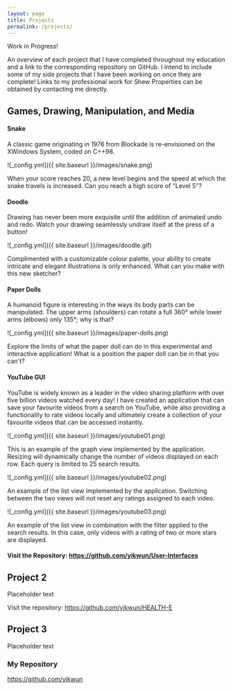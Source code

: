 ```yaml
---
layout: page
title: Projects
permalink: /projects/
---
```


Work in Progress!

An overview of each project that I have completed throughout my education and a link to the corresponding repository on GitHub. I intend to include some of my side projects that I have been working on once they are complete! Links to my professional work for Shew Properties can be obtained by contacting me directly.

## Games, Drawing, Manipulation, and Media
#### Snake

A classic game originating in 1976 from Blockade is re-envisioned on the XWindows System, coded on C++98. 

![_config.yml]({{ site.baseurl }}/images/snake.png)


When your score reaches 20, a new level begins and the speed at which the snake travels is increased. Can you reach a high score of "Level 5"?

#### Doodle

Drawing has never been more exquisite until the addition of animated undo and redo. Watch your drawing seamlessly undraw itself at the press of a button!

![_config.yml]({{ site.baseurl }}/images/doodle.gif)


Complimented with a customizable colour palette, your ability to create intricate and elegant illustrations is only enhanced. What can you make with this new sketcher?

#### Paper Dolls

A humanoid figure is interesting in the ways its body parts can be manipulated. The upper arms (shoulders) can rotate a full 360° while lower arms (elbows) only 135°; why is that?

![_config.yml]({{ site.baseurl }}/images/paper-dolls.png)


Explore the limits of what the paper doll can do in this experimental and interactive application! What is a position the paper doll can be in that you can't?

#### YouTube GUI

YouTube is widely known as a leader in the video sharing platform with over five billion videos watched every day! I have created an application that can save your favourite videos from a search on YouTube, while also providing a functionality to rate videos locally and ultimately create a collection of your favourite videos that can be accessed instantly.

![_config.yml]({{ site.baseurl }}/images/youtube01.png)


This is an example of the graph view implemented by the application. Resizing will dynamically change the number of videos displayed on each row. Each query is limited to 25 search results.

![_config.yml]({{ site.baseurl }}/images/youtube02.png)


An example of the list view implemented by the application. Switching between the two views will not reset any ratings assigned to each video. 

![_config.yml]({{ site.baseurl }}/images/youtube03.png)


An example of the list view in combination with the filter applied to the search results. In this case, only videos with a rating of two or more stars are displayed.

#### Visit the Repository: <https://github.com/yikwun/User-Interfaces>

## Project 2

Placeholder text

Visit the repository: <https://github.com/yikwun/HEALTH-E>

## Project 3

Placeholder text

### My Repository

<https://github.com/yikwun>
